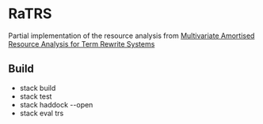# RaTRS
Partial implementation of the resource analysis from [Multivariate Amortised Resource Analysis for Term Rewrite Systems](http://drops.dagstuhl.de/opus/volltexte/2015/5167/)

## Build
* stack build
* stack test
* stack haddock --open
* stack eval trs
